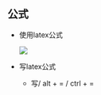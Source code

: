 ## 公式

- 使用latex公式

  ![](D:\blog\themes\yilia\source\img\experience\app\word\1.png)

- 写latex公式
  
  - 写/ alt + = / ctrl + =

